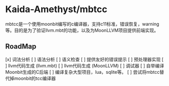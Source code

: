 # Kaida-Amethyst/mbtcc

mbtcc是一个使用moonbit编写的c编译器，支持c11标准，错误恢复，warning等。目的是为了验证llvm.mbt的功能，以及为MoonLLVM项目提供前端实现。

## RoadMap

[x] 词法分析
[ ] 语法分析
[ ] 语义检查
[ ] 提供友好的错误提示
[ ] 预处理器实现
[ ] llvm代码生成 (llvm.mbt)
[ ] llvm代码生成 (MoonLLVM)
[ ] 调试器
[ ] 自举编译Moonbit生成的C后端
[ ] 编译复杂大型项目，lua，sqlite等。
[ ] 尝试将mbtcc替代掉moonbit的tcc编译器

